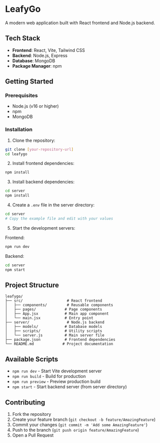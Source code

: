 # LeafyGo

A modern web application built with React frontend and Node.js backend.

## Tech Stack

- **Frontend**: React, Vite, Tailwind CSS
- **Backend**: Node.js, Express
- **Database**: MongoDB
- **Package Manager**: npm

## Getting Started

### Prerequisites

- Node.js (v16 or higher)
- npm
- MongoDB

### Installation

1. Clone the repository:
```bash
git clone [your-repository-url]
cd leafygo
```

2. Install frontend dependencies:
```bash
npm install
```

3. Install backend dependencies:
```bash
cd server
npm install
```

4. Create a `.env` file in the server directory:
```bash
cd server
# Copy the example file and edit with your values
```

5. Start the development servers:

Frontend:
```bash
npm run dev
```

Backend:
```bash
cd server
npm start
```

## Project Structure

```
leafygo/
├── src/                    # React frontend
│   ├── components/         # Reusable components
│   ├── pages/             # Page components
│   ├── App.jsx            # Main app component
│   └── main.jsx           # Entry point
├── server/                 # Node.js backend
│   ├── models/            # Database models
│   ├── scripts/           # Utility scripts
│   └── server.js          # Main server file
├── package.json           # Frontend dependencies
└── README.md             # Project documentation
```

## Available Scripts

- `npm run dev` - Start Vite development server
- `npm run build` - Build for production
- `npm run preview` - Preview production build
- `npm start` - Start backend server (from server directory)

## Contributing

1. Fork the repository
2. Create your feature branch (`git checkout -b feature/AmazingFeature`)
3. Commit your changes (`git commit -m 'Add some AmazingFeature'`)
4. Push to the branch (`git push origin feature/AmazingFeature`)
5. Open a Pull Request
